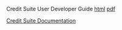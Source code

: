 Credit Suite User Developer Guide [html](http://www.credit-trader.net/UserDeveloperGuide.html) [pdf](http://www.credit-trader.net/CreditSuite/docs/UserDeveloperGuide_2.2.pdf)

[Credit Suite Documentation](http://www.credit-trader.net/Begin.html)